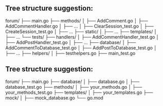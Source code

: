 ## Tree structure suggestion:

forum/
├── main.go
├── methods/
│ ├── AddComment.go
│ ├── AddCommentHandler.go
│ ├── ...
│ ├── ClearSession_test.go
│ ├── CreateSession_test.go
│ ├── ...
├── static/
│ ├── ...
├── templates/
│ ├── ...
└── tests/
├── handlers/
│ ├── AddCommentHandler_test.go
│ ├── AddPostHandler_test.go
│ ├── ...
├── database/
│ ├── AddCommentToDatabase_test.go
│ ├── AddPostToDatabase_test.go
│ ├── ...
├── helpers/
│ ├── testhelpers.go
├── main_test.go

## Tree structure suggestion:

forum/
├── main.go
├── database/
│ ├── database.go
│ ├── database_test.go
├── methods/
│ ├── your_methods.go
│ ├── your_methods_test.go
├── templates/
│ ├── your_templates.go
├── mock/
│ ├── mock_database.go
└── go.mod
